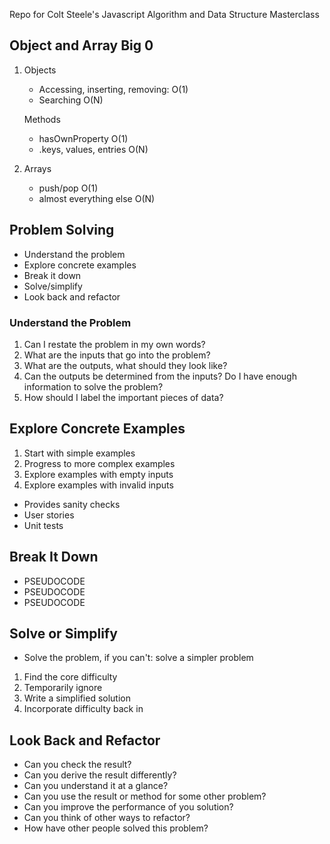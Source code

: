 Repo for Colt Steele's Javascript Algorithm and Data Structure Masterclass

## Object and Array Big 0

1. Objects
    - Accessing, inserting, removing: O(1)
    - Searching O(N)

    Methods
    - hasOwnProperty O(1)
    - .keys, values, entries O(N)

2. Arrays
    - push/pop O(1)
    - almost everything else O(N)

## Problem Solving

- Understand the problem
- Explore concrete examples
- Break it down
- Solve/simplify
- Look back and refactor

### Understand the Problem

1. Can I restate the problem in my own words?
2. What are the inputs that go into the problem?
3. What are the outputs, what should they look like?
4. Can the outputs be determined from the inputs? Do I have enough information to solve the problem?
5. How should I label the important pieces of data?

## Explore Concrete Examples

1. Start with simple examples
2. Progress to more complex examples
3. Explore examples with empty inputs
4. Explore examples with invalid inputs

- Provides sanity checks
- User stories
- Unit tests

## Break It Down

- PSEUDOCODE
- PSEUDOCODE
- PSEUDOCODE

## Solve or Simplify

- Solve the problem, if you can't: solve a simpler problem

1. Find the core difficulty
2. Temporarily ignore
3. Write a simplified solution
4. Incorporate difficulty back in

## Look Back and Refactor

- Can you check the result?
- Can you derive the result differently?
- Can you understand it at a glance?
- Can you use the result or method for some other problem?
- Can you improve the performance of you solution?
- Can you think of other ways to refactor?
- How have other people solved this problem?